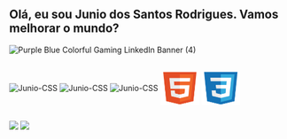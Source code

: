 ## Olá, eu sou Junio dos Santos Rodrigues. Vamos melhorar o mundo?

![Purple Blue Colorful Gaming LinkedIn Banner (4)](https://github.com/RodJunio/RodJunio/assets/90984407/222591e4-7488-45ec-8598-51b8b1135c9c)


  <div style="display: inline_block"><br>
  <img align="center" alt="Junio-CSS" height="60" width="70" src="https://cdn.jsdelivr.net/gh/devicons/devicon/icons/csharp/csharp-original.svg">
  <img align="center" alt="Junio-CSS" height="60" width="70" src="https://cdn.jsdelivr.net/gh/devicons/devicon/icons/dotnetcore/dotnetcore-original.svg"> 
  <img align="center" alt="Junio-CSS" height="60" width="70" src="https://img.icons8.com/color/512/microsoft-sql-server.png"> 
  <img align="center" alt="Junio-HTML" height="60" width="70" src="https://raw.githubusercontent.com/devicons/devicon/master/icons/html5/html5-original.svg">
  <img align="center" alt="Junio-CSS" height="60" width="70" src="https://raw.githubusercontent.com/devicons/devicon/master/icons/css3/css3-original.svg">
 

  
  
  
  </div>
  
  ##
  
  <a href = "mailto:devjuniorodrigues@gmail.com"><img src="https://img.shields.io/badge/Gmail-D14836?style=for-the-badge&logo=gmail&logoColor=white" target="_blank"></a>
  <a href="https://www.linkedin.com/in/junio-santos-rodrigues/" target="_blank"><img src="https://img.shields.io/badge/-LinkedIn-%230077B5?style=for-the-badge&logo=linkedin&logoColor=white" target="_blank"></a> 
